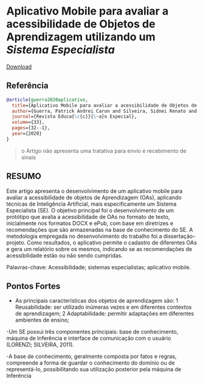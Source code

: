 	
# Aplicativo Mobile para avaliar a acessibilidade de Objetos de Aprendizagem utilizando um *Sistema Especialista*

[Download](https://periodicos.ufsm.br/educacaoespecial/article/view/42711/pdf)


## Referência
```bibtex
@article{guerra2020aplicativo,
  title={Aplicativo Mobile para avaliar a acessibilidade de Objetos de Aprendizagem utilizando um Sistema Especialista},
  author={Guerra, Patrick Andrei Caron and Silveira, Sidnei Renato and Bertolini, Cristiano and Parreira, F{\'a}bio Jos{\'e} and Ulbricht, V{\^a}nia Ribas},
  journal={Revista Educa{\c{c}}{\~a}o Especial},
  volume={33},
  pages={32--1},
  year={2020}
}
```
> o Artigo não apresenta uma tratativa para envio e recebimento de sinais


## RESUMO
Este artigo apresenta o desenvolvimento de um aplicativo mobile para avaliar a acessibilidade de objetos de Aprendizagem (OAs), aplicando técnicas de Inteligência Artificial, mais especificamente um Sistema Especialista (SE). O objetivo principal foi o desenvolvimento de um protótipo que avalia a acessibilidade de OAs no formato de texto, inicialmente nos formatos DOCX e ePub, com base em diretrizes e recomendações que são armazenadas na base de conhecimento do SE. A metodologia empregada no desenvolvimento do trabalho foi a dissertação-projeto. Como resultados, o aplicativo permite o cadastro de diferentes OAs e gera um relatório sobre os mesmos, indicando se as recomendações de acessibilidade estão ou não sendo cumpridas.

Palavras-chave: Acessibilidade; sistemas especialistas; aplicativo mobile.

## Pontos Fortes
- As principais características dos objetos de aprendizagem são:
 1 Reusabilidade: ser utilizado inúmeras vezes e em diferentes contextos de
 aprendizagem;
 2 Adaptabilidade: permitir adaptações em diferentes ambientes de ensino;

-Um SE possui três componentes principais: base de conhecimento, máquina de Inferência e interface de comunicação com o usuário (LORENZI; SILVEIRA, 2011).

-A base de conhecimento, geralmente composta por fatos e regras, compreende a
forma de guardar o conhecimento do domínio ou de representá-lo, possibilitando sua
utilização posterior pela máquina de Inferência
